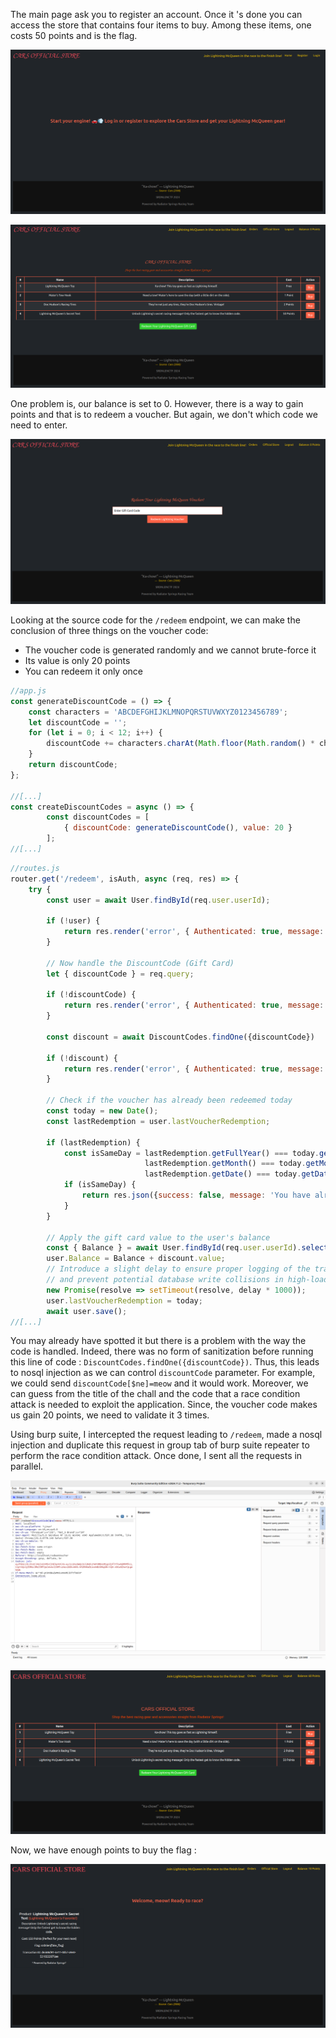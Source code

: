 The main page ask you to register an account. Once it 's done you can access the store that contains four items to buy. Among these items, one costs 50 points and is the flag.

![](./assets/main.png)

![](./assets/store.png)

One problem is, our balance is set to 0. However, there is a way to gain points and that is to redeem a voucher. But again, we don't which code we need to enter.

![](./assets/voucher.png)

Looking at the source code for the `/redeem` endpoint, we can make the conclusion of three things on the voucher code:

- The voucher code is generated randomly and we cannot brute-force it 
- Its value is only 20 points
- You can redeem it only once

```js
//app.js
const generateDiscountCode = () => {
    const characters = 'ABCDEFGHIJKLMNOPQRSTUVWXYZ0123456789';
    let discountCode = '';
    for (let i = 0; i < 12; i++) {
        discountCode += characters.charAt(Math.floor(Math.random() * characters.length));
    }
    return discountCode;
};

//[...]
const createDiscountCodes = async () => {
        const discountCodes = [
            { discountCode: generateDiscountCode(), value: 20 }
        ];
//[...]
```


```js
//routes.js
router.get('/redeem', isAuth, async (req, res) => {
    try {
        const user = await User.findById(req.user.userId);

        if (!user) {
            return res.render('error', { Authenticated: true, message: 'User not found' });
        }

        // Now handle the DiscountCode (Gift Card)
        let { discountCode } = req.query;
        
        if (!discountCode) {
            return res.render('error', { Authenticated: true, message: 'Discount code is required!' });
        }

        const discount = await DiscountCodes.findOne({discountCode})

        if (!discount) {
            return res.render('error', { Authenticated: true, message: 'Invalid discount code!' });
        }

        // Check if the voucher has already been redeemed today
        const today = new Date();
        const lastRedemption = user.lastVoucherRedemption;

        if (lastRedemption) {
            const isSameDay = lastRedemption.getFullYear() === today.getFullYear() &&
                              lastRedemption.getMonth() === today.getMonth() &&
                              lastRedemption.getDate() === today.getDate();
            if (isSameDay) {
                return res.json({success: false, message: 'You have already redeemed your gift card today!' });
            }
        }

        // Apply the gift card value to the user's balance
        const { Balance } = await User.findById(req.user.userId).select('Balance');
        user.Balance = Balance + discount.value;
        // Introduce a slight delay to ensure proper logging of the transaction 
        // and prevent potential database write collisions in high-load scenarios.
        new Promise(resolve => setTimeout(resolve, delay * 1000));
        user.lastVoucherRedemption = today;
        await user.save();
//[...]
```

You may already have spotted it but there is a problem with the way the code is handled. Indeed, there was no form of sanitization before running this line of code : `DiscountCodes.findOne({discountCode})`. Thus, this leads to nosql injection as we can control `discountCode` parameter. For example, we could send `discountCode[$ne]=meow` and it would work.
Moreover, we can guess from the title of the chall and the code that a race condition attack is needed to exploit the application. Since, the voucher code makes us gain 20 points, we need to validate it 3 times.

Using burp suite, I intercepted the request leading to `/redeem`, made a nosql injection and duplicate this request in group tab of burp suite repeater to perform the race condition attack. Once done, I sent all the requests in parallel.

![](./assets/attack.png)

![](./assets/60.png)

Now, we have enough points to buy the flag :

![](./assets/flag.png)